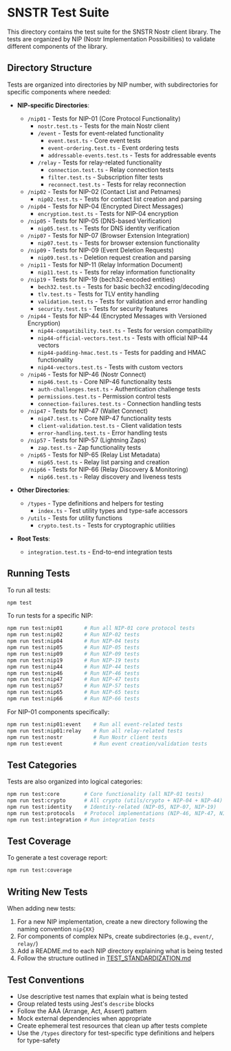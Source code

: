 # SNSTR Test Suite

This directory contains the test suite for the SNSTR Nostr client library. The tests are organized by NIP (Nostr Implementation Possibilities) to validate different components of the library.

## Directory Structure

Tests are organized into directories by NIP number, with subdirectories for specific components where needed:

- **NIP-specific Directories**:
  - `/nip01` - Tests for NIP-01 (Core Protocol Functionality)
    - `nostr.test.ts` - Tests for the main Nostr client
    - `/event` - Tests for event-related functionality
      - `event.test.ts` - Core event tests
      - `event-ordering.test.ts` - Event ordering tests
      - `addressable-events.test.ts` - Tests for addressable events
    - `/relay` - Tests for relay-related functionality
      - `connection.test.ts` - Relay connection tests
      - `filter.test.ts` - Subscription filter tests
      - `reconnect.test.ts` - Tests for relay reconnection
  - `/nip02` - Tests for NIP-02 (Contact List and Petnames)
    - `nip02.test.ts` - Tests for contact list creation and parsing
  - `/nip04` - Tests for NIP-04 (Encrypted Direct Messages)
    - `encryption.test.ts` - Tests for NIP-04 encryption
  - `/nip05` - Tests for NIP-05 (DNS-based Verification)
    - `nip05.test.ts` - Tests for DNS identity verification
  - `/nip07` - Tests for NIP-07 (Browser Extension Integration)
    - `nip07.test.ts` - Tests for browser extension functionality
  - `/nip09` - Tests for NIP-09 (Event Deletion Requests)
    - `nip09.test.ts` - Deletion request creation and parsing
  - `/nip11` - Tests for NIP-11 (Relay Information Document)
    - `nip11.test.ts` - Tests for relay information functionality
  - `/nip19` - Tests for NIP-19 (bech32-encoded entities)
    - `bech32.test.ts` - Tests for basic bech32 encoding/decoding
    - `tlv.test.ts` - Tests for TLV entity handling
    - `validation.test.ts` - Tests for validation and error handling
    - `security.test.ts` - Tests for security features
  - `/nip44` - Tests for NIP-44 (Encrypted Messages with Versioned Encryption)
    - `nip44-compatibility.test.ts` - Tests for version compatibility
    - `nip44-official-vectors.test.ts` - Tests with official NIP-44 vectors
    - `nip44-padding-hmac.test.ts` - Tests for padding and HMAC functionality
    - `nip44-vectors.test.ts` - Tests with custom vectors
  - `/nip46` - Tests for NIP-46 (Nostr Connect)
    - `nip46.test.ts` - Core NIP-46 functionality tests
    - `auth-challenges.test.ts` - Authentication challenge tests
    - `permissions.test.ts` - Permission control tests
    - `connection-failures.test.ts` - Connection handling tests
  - `/nip47` - Tests for NIP-47 (Wallet Connect)
    - `nip47.test.ts` - Core NIP-47 functionality tests
    - `client-validation.test.ts` - Client validation tests
    - `error-handling.test.ts` - Error handling tests
  - `/nip57` - Tests for NIP-57 (Lightning Zaps)
    - `zap.test.ts` - Zap functionality tests
  - `/nip65` - Tests for NIP-65 (Relay List Metadata)
    - `nip65.test.ts` - Relay list parsing and creation
  - `/nip66` - Tests for NIP-66 (Relay Discovery & Monitoring)
    - `nip66.test.ts` - Relay discovery and liveness tests

- **Other Directories**:
  - `/types` - Type definitions and helpers for testing
    - `index.ts` - Test utility types and type-safe accessors
  - `/utils` - Tests for utility functions
    - `crypto.test.ts` - Tests for cryptographic utilities
  
- **Root Tests**:
  - `integration.test.ts` - End-to-end integration tests

## Running Tests

To run all tests:

```bash
npm test
```

To run tests for a specific NIP:

```bash
npm run test:nip01       # Run all NIP-01 core protocol tests
npm run test:nip02       # Run NIP-02 tests
npm run test:nip04       # Run NIP-04 tests
npm run test:nip05       # Run NIP-05 tests
npm run test:nip09       # Run NIP-09 tests
npm run test:nip19       # Run NIP-19 tests
npm run test:nip44       # Run NIP-44 tests
npm run test:nip46       # Run NIP-46 tests
npm run test:nip47       # Run NIP-47 tests
npm run test:nip57       # Run NIP-57 tests
npm run test:nip65       # Run NIP-65 tests
npm run test:nip66       # Run NIP-66 tests
```

For NIP-01 components specifically:

```bash
npm run test:nip01:event    # Run all event-related tests
npm run test:nip01:relay    # Run all relay-related tests
npm run test:nostr          # Run Nostr client tests
npm run test:event          # Run event creation/validation tests
```

## Test Categories

Tests are also organized into logical categories:

```bash
npm run test:core        # Core functionality (all NIP-01 tests)
npm run test:crypto      # All crypto (utils/crypto + NIP-04 + NIP-44)
npm run test:identity    # Identity-related (NIP-05, NIP-07, NIP-19)
npm run test:protocols   # Protocol implementations (NIP-46, NIP-47, NIP-57)
npm run test:integration # Run integration tests
```

## Test Coverage

To generate a test coverage report:

```bash
npm run test:coverage
```

## Writing New Tests

When adding new tests:

1. For a new NIP implementation, create a new directory following the naming convention `nip{XX}`
2. For components of complex NIPs, create subdirectories (e.g., `event/`, `relay/`)
3. Add a README.md to each NIP directory explaining what is being tested
4. Follow the structure outlined in [TEST_STANDARDIZATION.md](./TEST_STANDARDIZATION.md)

## Test Conventions

- Use descriptive test names that explain what is being tested
- Group related tests using Jest's `describe` blocks
- Follow the AAA (Arrange, Act, Assert) pattern
- Mock external dependencies when appropriate
- Create ephemeral test resources that clean up after tests complete 
- Use the `/types` directory for test-specific type definitions and helpers for type-safety 
